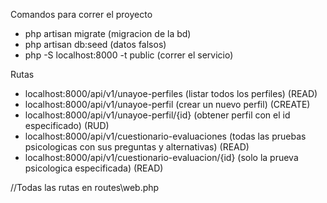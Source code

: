 Comandos para correr el proyecto
- php artisan migrate                     (migracion de la bd)
- php artisan db:seed                     (datos falsos)
- php -S localhost:8000 -t public         (correr el servicio)

Rutas
- localhost:8000/api/v1/unayoe-perfiles    (listar todos los perfiles)    (READ)
- localhost:8000/api/v1/unayoe-perfil      (crear un nuevo perfil)        (CREATE)
- localhost:8000/api/v1/unayoe-perfil/{id} (obtener perfil con el id especificado) (RUD)
- localhost:8000/api/v1/cuestionario-evaluaciones   (todas las pruebas psicologicas con sus preguntas y alternativas) (READ)
- localhost:8000/api/v1/cuestionario-evaluacion/{id} (solo la prueva psicologica especificada) (READ)

//Todas las rutas en routes\web.php

